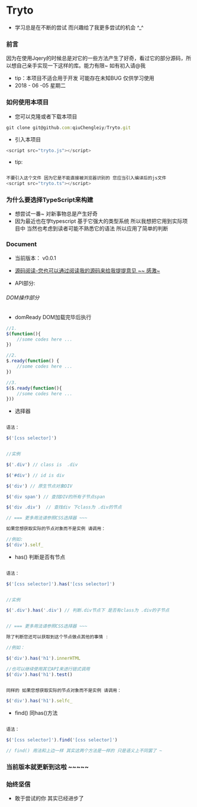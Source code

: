 # Tryto

* 学习总是在不断的尝试 而兴趣给了我更多尝试的机会 ^_^
### 前言
因为在使用Jqery的时候总是对它的一些方法产生了好奇，看过它的部分源码，所以想自己亲手实现一下这样的库。能力有限~  如有初入请@我
* tip：本项目不适合用于开发 可能存在未知BUG 仅供学习使用 
* 2018 - 06 -05 星期二 

### 如何使用本项目

* 您可以克隆或者下载本项目
```js
git clone git@github.com:qiuChengleiy/Tryto.git

```

* 引入本项目
```js
<script src="tryto.js"></script>
```

* tip:
```js

不要引入这个文件 因为它是不能直接被浏览器识别的 您应当引入编译后的js文件
<script src="tryto.ts"></script>

```

### 为什么要选择TypeScript来构建

* 想尝试一番~ 对新事物总是产生好奇
* 因为最近也在学typescript 基于它强大的类型系统 所以我想把它用到实际项目中 当然也考虑到读者可能不熟悉它的语法 所以应用了简单的判断


### Document

* 当前版本： v0.0.1

* [源码阅读-您也可以通过阅读我的源码来给我提提意见 ~~ 感激~](doc.md)

* API部分:

###### DOM操作部分

* domReady DOM加载完毕后执行

```js
//1.
$(function(){
	//some codes here ...
})

//2.
$.ready(function() {
	//some codes here ...
})

//3.
$($.ready(function(){
	//some codes here ...
}))
```

* 选择器

```js

语法：

$('[css selector]')


//实例 

$('.div') // class is  .div

$('#div') // id is div

$('div') // 原生节点对象DIV

$('div span') // 查找DIV的所有子节点span

$('div .div')  // 查找div 下class为 .div的节点

// === 更多用法请参照CSS选择器 ~~~

如果您想获取实际的节点对象而不是实例 请调用：

//例如:
$('div').self_

```

* has()  判断是否有节点

```js

语法：

$('[css selector]').has('[css selector]')


//实例 

$('.div').has('.div') // 判断.div节点下 是否有class为 .div的子节点


// === 更多用法请参照CSS选择器 ~~~

除了判断您还可以获取到这个节点做点其他的事情 :

//例如：

$('div').has('h1').innerHTML

//也可以继续使用其它API来进行链式调用
$('div').has('h1').test()  


同样的 如果您想获取实际的节点对象而不是实例 请调用：

$('div').has('h1').selfc_

```

* find() 同has()方法
```js

语法：

$('[css selector]').find('[css selector]')

// find() 用法和上边一样 其实这两个方法是一样的 只是语义上不同罢了 ~


```


### 当前版本就更新到这啦 ~~~~~


### 始终坚信

* 敢于尝试的你 其实已经进步了




